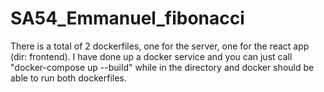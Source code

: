 # SA54_Emmanuel_fibonacci


There is a total of 2 dockerfiles, one for the server, one for the react app (dir: frontend). I have done up a docker service and you can just call "docker-compose up --build" while in the directory and docker should be able to run both dockerfiles. 
